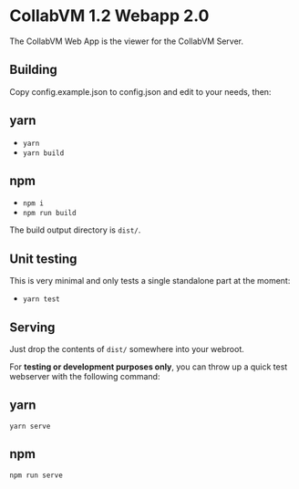 # CollabVM 1.2 Webapp 2.0
The CollabVM Web App is the viewer for the CollabVM Server.

## Building
Copy config.example.json to config.json and edit to your needs, then:

## yarn
- `yarn`
- `yarn build`

## npm
- `npm i`
- `npm run build`

The build output directory is `dist/`.

## Unit testing
This is very minimal and only tests a single standalone part at the moment:

- `yarn test`

## Serving
Just drop the contents of `dist/` somewhere into your webroot. 

For **testing or development purposes only**, you can throw up a quick test webserver with the following command:

## yarn
`yarn serve`

## npm
`npm run serve`
